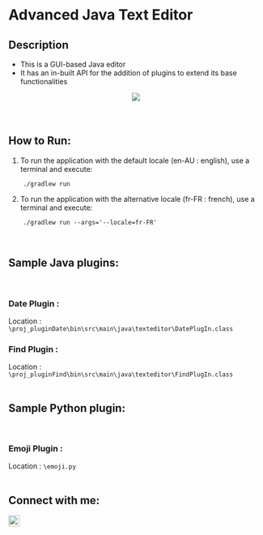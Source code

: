 # Advanced Java Text Editor

## Description
- This is a GUI-based Java editor
- It has an in-built API for the addition of plugins to extend its base functionalities

<div align="center">
    <img src="https://i.imgur.com/RFJayeN.png">
    <span style="display:table-cell;height:20px;"></span>
</div>

<br/>

## How to Run:

1. To run the application with the default locale (en-AU : english), use a terminal and execute:

````
	./gradlew run
````

2. To run the application with the alternative locale (fr-FR : french), use a terminal and execute:

````
	./gradlew run --args='--locale=fr-FR'
````

<br/>

## Sample Java plugins:
<br/>

### Date Plugin : 
Location : `\proj_pluginDate\bin\src\main\java\texteditor\DatePlugIn.class`


### Find Plugin : 
Location : `\proj_pluginFind\bin\src\main\java\texteditor\FindPlugIn.class`
<br/><br/>

## Sample Python plugin:
<br/>

### Emoji Plugin : 
Location : `\emoji.py`
<br/><br/>

## Connect with me:
[<img align="left" alt="LinkedIn.com" width="22px" src="https://i.imgur.com/FDQIUtd.jpg" style="padding-right:10px;"/>][website]

<br/>

[website]: https://www.linkedin.com/in/amaan-seetal/